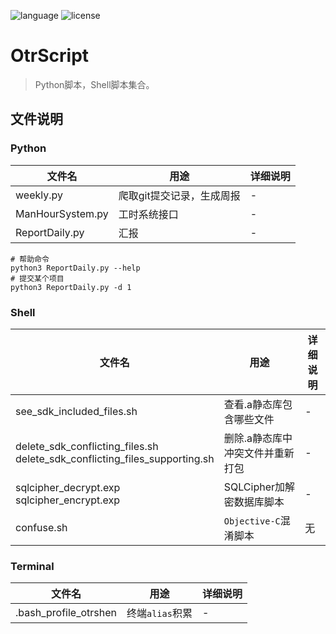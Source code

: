 ![language](https://img.shields.io/badge/language-Python3%7CShell-brightgreen) ![license](https://img.shields.io/badge/license-MIT-373737)

# OtrScript

> Python脚本，Shell脚本集合。

## 文件说明

### Python

文件名 | 用途 |  详细说明 
-|-|-
weekly.py | 爬取git提交记录，生成周报 | -
ManHourSystem.py | 工时系统接口 | -
ReportDaily.py | 汇报 | -

```shell
# 帮助命令
python3 ReportDaily.py --help
# 提交某个项目
python3 ReportDaily.py -d 1
```

### Shell

文件名 | 用途 |  详细说明 
-|-|-
see_sdk_included_files.sh | 查看.a静态库包含哪些文件 | -
delete_sdk_conflicting_files.sh<br/>delete_sdk_conflicting_files_supporting.sh | 删除.a静态库中冲突文件并重新打包 | -
sqlcipher_decrypt.exp<br/>sqlcipher_encrypt.exp | SQLCipher加解密数据库脚本 | -
confuse.sh | `Objective-C`混淆脚本 | 无

### Terminal

文件名 | 用途 |  详细说明 
-|-|-
.bash_profile_otrshen | 终端`alias`积累 | -
